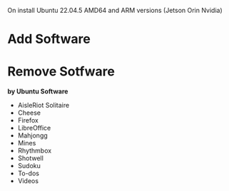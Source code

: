 On install Ubuntu 22.04.5 AMD64 and ARM versions (Jetson Orin Nvidia)

# Add Software




# Remove Sotfware
**by Ubuntu Software**
* AisleRiot Solitaire
* Cheese
* Firefox
* LibreOffice
* Mahjongg
* Mines
* Rhythmbox
* Shotwell
* Sudoku
* To-dos
* Videos
